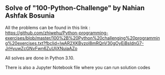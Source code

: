## Solve of "100-Python-Challenge" by Nahian Ashfak Bosunia

All the problems can be found in this link :
https://github.com/zhiwehu/Python-programming-exercises/blob/master/100%2B%20Python%20challenging%20programming%20exercises.txt?fbclid=IwAR2XKByzol8mRQnV30gOyEjBsIdnG7-JrHyuwZcGNvFwn6ZuUljXNuiaAZo

All solves are done in Python 3.10. 


There is also a Jupyter Notebook file where you can run solution codes
